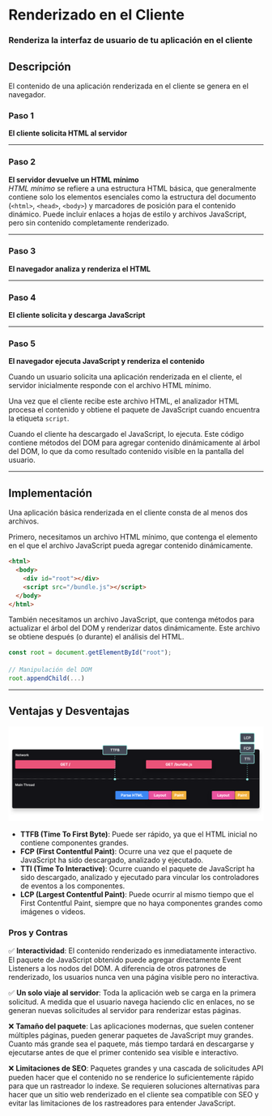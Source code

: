 # Renderizado en el Cliente
### Renderiza la interfaz de usuario de tu aplicación en el cliente

## Descripción
El contenido de una aplicación renderizada en el cliente se genera en el navegador.

### **Paso 1**
**El cliente solicita HTML al servidor**

---

### **Paso 2**
**El servidor devuelve un HTML mínimo**  
*HTML mínimo* se refiere a una estructura HTML básica, que generalmente contiene solo los elementos esenciales como la estructura del documento (`<html>`, `<head>`, `<body>`) y marcadores de posición para el contenido dinámico. Puede incluir enlaces a hojas de estilo y archivos JavaScript, pero sin contenido completamente renderizado.

---

### **Paso 3**
**El navegador analiza y renderiza el HTML**

---

### **Paso 4**
**El cliente solicita y descarga JavaScript**

---

### **Paso 5**
**El navegador ejecuta JavaScript y renderiza el contenido**

Cuando un usuario solicita una aplicación renderizada en el cliente, el servidor inicialmente responde con el archivo HTML mínimo.

Una vez que el cliente recibe este archivo HTML, el analizador HTML procesa el contenido y obtiene el paquete de JavaScript cuando encuentra la etiqueta `script`.

Cuando el cliente ha descargado el JavaScript, lo ejecuta. Este código contiene métodos del DOM para agregar contenido dinámicamente al árbol del DOM, lo que da como resultado contenido visible en la pantalla del usuario.

---

## Implementación
Una aplicación básica renderizada en el cliente consta de al menos dos archivos.

Primero, necesitamos un archivo HTML mínimo, que contenga el elemento en el que el archivo JavaScript pueda agregar contenido dinámicamente.

```html
<html>
  <body>
    <div id="root"></div>
    <script src="/bundle.js"></script>
  </body>
</html>
```

También necesitamos un archivo JavaScript, que contenga métodos para actualizar el árbol del DOM y renderizar datos dinámicamente. Este archivo se obtiene después (o durante) el análisis del HTML.

```javascript
const root = document.getElementById("root");

// Manipulación del DOM
root.appendChild(...)
```

---

## Ventajas y Desventajas

![alt text](image-1.png)

- **TTFB (Time To First Byte)**: Puede ser rápido, ya que el HTML inicial no contiene componentes grandes.
- **FCP (First Contentful Paint)**: Ocurre una vez que el paquete de JavaScript ha sido descargado, analizado y ejecutado.
- **TTI (Time To Interactive)**: Ocurre cuando el paquete de JavaScript ha sido descargado, analizado y ejecutado para vincular los controladores de eventos a los componentes.
- **LCP (Largest Contentful Paint)**: Puede ocurrir al mismo tiempo que el First Contentful Paint, siempre que no haya componentes grandes como imágenes o videos.

### **Pros y Contras**
✅ **Interactividad**: El contenido renderizado es inmediatamente interactivo. El paquete de JavaScript obtenido puede agregar directamente Event Listeners a los nodos del DOM. A diferencia de otros patrones de renderizado, los usuarios nunca ven una página visible pero no interactiva.

✅ **Un solo viaje al servidor**: Toda la aplicación web se carga en la primera solicitud. A medida que el usuario navega haciendo clic en enlaces, no se generan nuevas solicitudes al servidor para renderizar estas páginas.

❌ **Tamaño del paquete**: Las aplicaciones modernas, que suelen contener múltiples páginas, pueden generar paquetes de JavaScript muy grandes. Cuanto más grande sea el paquete, más tiempo tardará en descargarse y ejecutarse antes de que el primer contenido sea visible e interactivo.

❌ **Limitaciones de SEO**: Paquetes grandes y una cascada de solicitudes API pueden hacer que el contenido no se renderice lo suficientemente rápido para que un rastreador lo indexe. Se requieren soluciones alternativas para hacer que un sitio web renderizado en el cliente sea compatible con SEO y evitar las limitaciones de los rastreadores para entender JavaScript.

